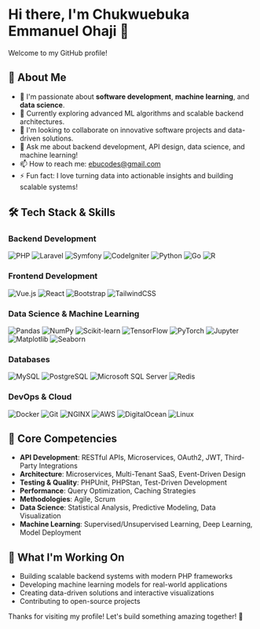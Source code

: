 # Hi there, I'm Chukwuebuka Emmanuel Ohaji 👋

Welcome to my GitHub profile!

## 🚀 About Me

- 🔭 I'm passionate about **software development**, **machine learning**, and **data science**.
- 🌱 Currently exploring advanced ML algorithms and scalable backend architectures.
- 👯 I'm looking to collaborate on innovative software projects and data-driven solutions.
- 💬 Ask me about backend development, API design, data science, and machine learning!
- 📫 How to reach me: [ebucodes@gmail.com](mailto:ebucodes@gmail.com)
- ⚡ Fun fact: I love turning data into actionable insights and building scalable systems!

## 🛠️ Tech Stack & Skills

### Backend Development
![PHP](https://img.shields.io/badge/-PHP-777BB4?style=flat-square&logo=php&logoColor=white)
![Laravel](https://img.shields.io/badge/-Laravel-FF2D20?style=flat-square&logo=laravel&logoColor=white)
![Symfony](https://img.shields.io/badge/-Symfony-000000?style=flat-square&logo=symfony&logoColor=white)
![CodeIgniter](https://img.shields.io/badge/-CodeIgniter-EF4223?style=flat-square&logo=codeigniter&logoColor=white)
![Python](https://img.shields.io/badge/-Python-3776AB?style=flat-square&logo=python&logoColor=white)
![Go](https://img.shields.io/badge/-Go-00ADD8?style=flat-square&logo=go&logoColor=white)
![R](https://img.shields.io/badge/-R-276DC3?style=flat-square&logo=r&logoColor=white)

### Frontend Development
![Vue.js](https://img.shields.io/badge/-Vue.js-4FC08D?style=flat-square&logo=vue.js&logoColor=white)
![React](https://img.shields.io/badge/-React-61DAFB?style=flat-square&logo=react&logoColor=black)
![Bootstrap](https://img.shields.io/badge/-Bootstrap-7952B3?style=flat-square&logo=bootstrap&logoColor=white)
![TailwindCSS](https://img.shields.io/badge/-TailwindCSS-38B2AC?style=flat-square&logo=tailwind-css&logoColor=white)

### Data Science & Machine Learning
![Pandas](https://img.shields.io/badge/-Pandas-150458?style=flat-square&logo=pandas&logoColor=white)
![NumPy](https://img.shields.io/badge/-NumPy-013243?style=flat-square&logo=numpy&logoColor=white)
![Scikit-learn](https://img.shields.io/badge/-Scikit--learn-F7931E?style=flat-square&logo=scikit-learn&logoColor=white)
![TensorFlow](https://img.shields.io/badge/-TensorFlow-FF6F00?style=flat-square&logo=tensorflow&logoColor=white)
![PyTorch](https://img.shields.io/badge/-PyTorch-EE4C2C?style=flat-square&logo=pytorch&logoColor=white)
![Jupyter](https://img.shields.io/badge/-Jupyter-F37626?style=flat-square&logo=jupyter&logoColor=white)
![Matplotlib](https://img.shields.io/badge/-Matplotlib-11557C?style=flat-square&logo=python&logoColor=white)
![Seaborn](https://img.shields.io/badge/-Seaborn-3776AB?style=flat-square&logo=python&logoColor=white)

### Databases
![MySQL](https://img.shields.io/badge/-MySQL-4479A1?style=flat-square&logo=mysql&logoColor=white)
![PostgreSQL](https://img.shields.io/badge/-PostgreSQL-336791?style=flat-square&logo=postgresql&logoColor=white)
![Microsoft SQL Server](https://img.shields.io/badge/-MSSQL-CC2927?style=flat-square&logo=microsoft-sql-server&logoColor=white)
![Redis](https://img.shields.io/badge/-Redis-DC382D?style=flat-square&logo=redis&logoColor=white)

### DevOps & Cloud
![Docker](https://img.shields.io/badge/-Docker-2496ED?style=flat-square&logo=docker&logoColor=white)
![Git](https://img.shields.io/badge/-Git-F05032?style=flat-square&logo=git&logoColor=white)
![NGINX](https://img.shields.io/badge/-NGINX-009639?style=flat-square&logo=nginx&logoColor=white)
![AWS](https://img.shields.io/badge/-AWS-232F3E?style=flat-square&logo=amazon-aws&logoColor=white)
![DigitalOcean](https://img.shields.io/badge/-DigitalOcean-0080FF?style=flat-square&logo=digitalocean&logoColor=white)
![Linux](https://img.shields.io/badge/-Linux-FCC624?style=flat-square&logo=linux&logoColor=black)

## 🔧 Core Competencies

- **API Development**: RESTful APIs, Microservices, OAuth2, JWT, Third-Party Integrations
- **Architecture**: Microservices, Multi-Tenant SaaS, Event-Driven Design
- **Testing & Quality**: PHPUnit, PHPStan, Test-Driven Development
- **Performance**: Query Optimization, Caching Strategies
- **Methodologies**: Agile, Scrum
- **Data Science**: Statistical Analysis, Predictive Modeling, Data Visualization
- **Machine Learning**: Supervised/Unsupervised Learning, Deep Learning, Model Deployment


## 🌟 What I'm Working On

- Building scalable backend systems with modern PHP frameworks
- Developing machine learning models for real-world applications
- Creating data-driven solutions and interactive visualizations
- Contributing to open-source projects


Thanks for visiting my profile! Let's build something amazing together! 🚀
